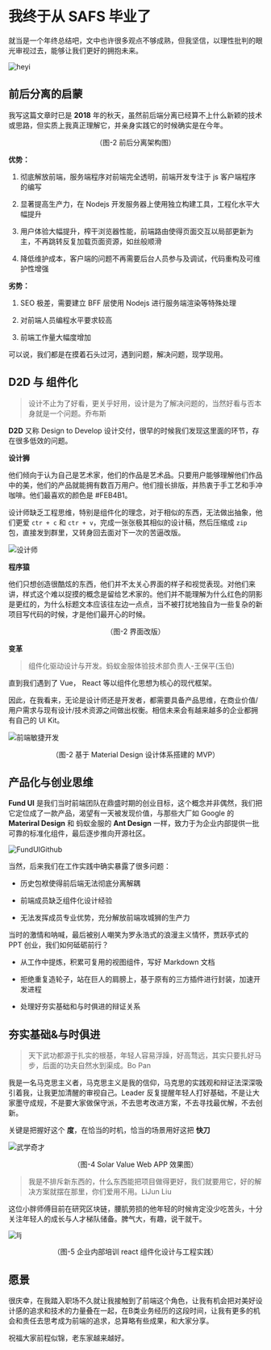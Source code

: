 # 我终于从 SAFS 毕业了

就当是一个年终总结吧，文中也许很多观点不够成熟，但我坚信，以理性批判的眼光审视过去，能够让我们更好的拥抱未来。

![heyi](../img/heyi.jpg)

## 前后分离的启蒙

我写这篇文章时已是 **2018** 年的秋天，虽然前后端分离已经算不上什么新颖的技术或思路，但实质上我真正理解它，并亲身实践它的时候确实是在今年。

<p align="center">（图-2 前后分离架构图）</p>

**优势：**

1. 彻底解放前端，服务端程序对前端完全透明，前端开发专注于 js 客户端程序的编写

2. 显著提高生产力，在 Nodejs 开发服务器上使用独立构建工具，工程化水平大幅提升

3. 用户体验大幅提升，榨干浏览器性能，前端路由使得页面交互以局部更新为主，不再跳转反复加载页面资源，如丝般顺滑

4. 降低维护成本，客户端的问题不再需要后台人员参与及调试，代码重构及可维护性增强

**劣势：**

1. SEO 极差，需要建立 BFF 层使用 Nodejs 进行服务端渲染等特殊处理

2. 对前端人员编程水平要求较高

3. 前端工作量大幅度增加

可以说，我们都是在摸着石头过河，遇到问题，解决问题，现学现用。

## D2D 与 组件化

> 设计不止为了好看，更关乎好用，设计是为了解决问题的，当然好看与否本身就是一个问题。乔布斯

**D2D** 又称 Design to Develop 设计交付，很早的时候我们发现这里面的环节，存在很多低效的问题。

**设计狮**

他们倾向于认为自己是艺术家，他们的作品是艺术品。只要用户能够理解他们作品中的美，他们的产品就能拥有数百万用户。他们擅长排版，并热衷于手工艺和手冲咖啡。他们最喜欢的颜色是 #FEB4B1。

设计师缺乏工程思维，特别是组件化的理念，对于相似的东西，无法做出抽象，他们更爱 `ctr + c` 和 `ctr + v`，完成一张张极其相似的设计稿，然后压缩成 `zip` 包，直接发到群里，又转身回去面对下一次的苦逼改版。

![设计师](../img/sv-ps.jpg)

**程序猿**

他们只想创造很酷炫的东西，他们并不太关心界面的样子和视觉表现。对他们来讲，样式这个难以捉摸的概念是留给艺术家的。他们并不能理解为什么红色的阴影是更红的，为什么标题文本应该往左边一点点，当不被打扰地独自为一些复杂的新项目写代码的时候，才是他们最开心的时候。

<p align="center">（图-2 界面改版）</p>

**变革**

> 组件化驱动设计与开发。蚂蚁金服体验技术部负责人-王保平(玉伯)

直到我们遇到了 Vue， React 等以组件化思想为核心的现代框架。

因此，在我看来，无论是设计师还是开发者，都需要具备产品思维，在商业价值/用户需求与现有设计/技术资源之间做出权衡。相信未来会有越来越多的企业都拥有自己的 UI Kit。

![前端敏捷开发](../img/iteration.png)

<p align="center">（图-2 基于 Material Design 设计体系搭建的 MVP）</p>

## 产品化与创业思维

**Fund UI** 是我们当时前端团队在鼎盛时期的创业目标，这个概念并非偶然，我们把它定位成了一款产品，渴望有一天被发现价值，与那些大厂如 Google 的 **Materiral Design** 和 蚂蚁金服的 **Ant Design** 一样，致力于为企业内部提供一批可靠的标准化组件，最后逐步推向开源社区。

![FundUIGithub](../img/fundui.jpg)

当然，后来我们在工作实践中确实暴露了很多问题：

- 历史包袱使得前后端无法彻底分离解耦

- 前端成员缺乏组件化设计经验

- 无法发挥成员专业优势，充分解放前端攻城狮的生产力

当时的激情和呐喊，最后被别人嘲笑为罗永浩式的浪漫主义情怀，贾跃亭式的 PPT 创业，我们如何砥砺前行？

- 从工作中提炼，积累可复用的视图组件，写好 Markdown 文档

- 拒绝重复造轮子，站在巨人的肩膀上，基于原有的三方插件进行封装，加速开发进程

- 处理好夯实基础和与时俱进的辩证关系

## 夯实基础&与时俱进

> 天下武功都源于扎实的根基，年轻人容易浮躁，好高骛远，其实只要扎好马步，后面的功夫自然水到渠成。Bo Pan

我是一名马克思主义者，马克思主义是我的信仰，马克思的实践观和辩证法深深吸引着我，让我更加清醒的审视自己。Leader 反复提醒年轻人打好基础，不是让大家墨守成规，不是要大家做保守派，不去思考改进方案，不去寻找最优解，不去创新。

关键是把握好这个 **度**，在恰当的时机，恰当的场景用好这把 **快刀**

![武学奇才](../img/wuxueqicai.jpg)

<p align="center">（图-4 Solar Value Web APP 效果图）</p>

> 我是不排斥新东西的，什么东西能把项目做得更好，我们就要用它，好的解决方案就摆在那里，你们爱用不用。LiJun Liu

这位小胖师傅目前在研究区块链，腰肌劳损的他年轻的时候肯定没少吃苦头，十分关注年轻人的成长与人才梯队储备。脾气大，有趣，说干就干。

![llj](../img/llj.jpg)

<p align="center">（图-5 企业内部培训 react 组件化设计与工程实践）</p>

## 愿景

很庆幸，在我踏入职场不久就让我接触到了前端这个角色，让我有机会把对美好设计感的追求和技术的力量叠在一起，在B类业务经历的这段时间，让我有更多的机会和责任去思考成为前端的追求，总算略有些成果，和大家分享。

祝福大家前程似锦，老东家越来越好。
